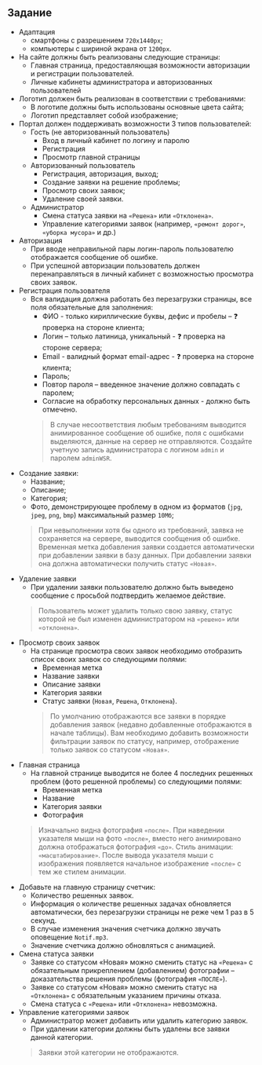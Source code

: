 ## Задание
* Адаптация
   * смартфоны с разрешением ```720x1440px```;
   * компьютеры с шириной экрана от ```1200px```.
* На сайте должны быть реализованы следующие страницы:
   * Главная страница, предоставляющая возможности авторизации и регистрации пользователей.
   * Личные кабинеты администратора и авторизованных пользователей 
* Логотип должен быть реализован в соответствии с требованиями:
   * В логотипе должны быть использованы основные цвета сайта;
   * Логотип представляет собой изображение;
* Портал должен поддерживать возможности 3 типов пользователей:
   * Гость (не авторизованный пользователь)
      * Вход в личный кабинет по логину и паролю
      * Регистрация
      * Просмотр главной страницы
   * Авторизованный пользователь
      * Регистрация, авторизация, выход;
      * Создание заявки на решение проблемы;
      * Просмотр своих заявок;
      * Удаление своей заявки.
   * Администратор
      * Смена статуса заявки на ```«Решена»``` или ```«Отклонена»```.
      * Управление категориями заявок (например, ```«ремонт дорог»```, ```«уборка мусора»``` и др.)
* Авторизация
   * При вводе неправильной пары логин-пароль пользователю отображается сообщение об ошибке.
   * При успешной авторизации пользователь должен перенаправляться в личный кабинет с возможностью просмотра своих заявок.
* Регистрация пользователя
   * Вся валидация должна работать без перезагрузки страницы, все поля обязательные для заполнения:
      * ФИО - только кириллические буквы, дефис и пробелы – :question: проверка на стороне клиента;
      * Логин – только латиница, уникальный - :question: проверка на стороне сервера;
      * Email - валидный формат email-адрес - :question: проверка на стороне клиента;
      * Пароль;
      * Повтор пароля – введенное значение должно совпадать с паролем;
      * Согласие на обработку персональных данных - должно быть отмечено.
      > В случае несоответствия любым требованиям выводится анимированное сообщение об ошибке, поля с ошибками выделяются, данные на сервер не отправляются.
      > Создайте учетную запись администратора с логином ```admin``` и паролем ```adminWSR```.
* Создание заявки:
   * Название;
   * Описание;
   * Категория;
   * Фото, демонстрирующее проблему в одном из форматов (```jpg```, ```jpeg```, ```png```, ```bmp```) максимальный размер ```10Мб```;
   > При невыполнении хотя бы одного из требований, заявка не сохраняется на сервере, выводится сообщения об ошибке.
   > Временная метка добавления заявки создается автоматически при добавлении заявки в базу данных.
   > При добавлении заявки она должна автоматически получить статус ```«Новая»```.
* Удаление заявки
   * При удалении заявки пользователю должно быть выведено сообщение с просьбой подтвердить желаемое действие. 
   > Пользователь может удалить только свою заявку, статус которой не был изменен администратором на ```«решено»``` или ```«отклонена»```.
* Просмотр своих заявок
   * На странице просмотра своих заявок необходимо отобразить список  своих заявок со следующими полями:
      * Временная метка
      * Название заявки
      * Описание заявки
      * Категория заявки
      * Статус заявки (```Новая```, ```Решена```, ```Отклонена```).
      > По умолчанию отображаются все заявки в порядке добавления заявок (недавно добавленные отображаются в начале таблицы).
      > Вам необходимо добавить возможности фильтрации заявок по статусу, например, отображение только заявок со статусом ```«Новая»```.
* Главная страница
   * На главной странице выводится не более 4 последних решенных проблем (фото решенной проблемы) со следующими полями:
      * Временная метка
      * Название
      * Категория заявки
      * Фотография
   > Изначально видна фотография ```«после»```. При наведении указателя мыши на фото ```«после»```, вместо него анимировано должна отображаться фотография ```«до»```. Стиль анимации: ```«масштабирование»```. После вывода указателя мыши с изображения появляется начальное изображение ```«после»``` с тем же стилем анимации.
* Добавьте на главную страницу счетчик:
   * Количество решенных заявок.
   * Информация о количестве решенных задачах обновляется автоматически, без перезагрузки страницы не реже чем 1 раз в 5 секунд.
   * В случае изменения значения счетчика должно звучать оповещение ```Notif.mp3```. 
   * Значение счетчика должно обновляться с анимацией.
* Смена статуса заявки
   * Заявке со статусом «Новая» можно сменить статус на ```«Решена»``` с обязательным прикреплением (добавлением) фотографии – доказательства решения проблемы (фотография ```«ПОСЛЕ»```).
   * Заявке со статусом «Новая» можно сменить статус на ```«Отклонена»``` с обязательным указанием причины отказа.
   * Смена статуса с ```«Решена»``` или ```«Отклонена»``` невозможна.
* Управление категориями заявок
   * Администратор может добавить или удалить категорию заявок.
   * При удалении категории должны быть удалены все заявки данной категории.
   > Заявки этой категории не отображаются.


